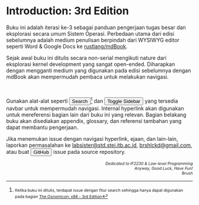 # Introduction: 3rd Edition
Buku ini adalah iterasi ke-3 sebagai panduan pengerjaan tugas besar dan eksplorasi secara umum Sistem Operasi.
Perbedaan utama dari edisi sebelumnya adalah medium penulisan berpindah dari WYSIWYG editor seperti Word & Google Docs ke [rustlang/mdBook](https://github.com/rust-lang/mdBook).

Sejak awal buku ini ditulis secara non-serial mengikuti nature dari eksplorasi kernel development yang sangat open-ended.
Diharapkan dengan mengganti medium yang digunakan pada edisi sebelumnya dengan mdBook akan mempermudah pembaca untuk melakukan navigasi.

<br/>

Gunakan alat-alat seperti
<button onclick="document.getElementById('search-toggle').click()"><i class="fa fa-search"></i> Search</button>[^1]
dan
<button onclick="document.getElementById('sidebar-toggle').click()"><i class="fa fa-bars"></i> Toggle Sidebar</button>
yang tersedia navbar untuk mempermudah navigasi. Internal hyperlink akan digunakan untuk mereferensi bagian lain dari buku ini yang relevan.
Bagian belakang buku akan disediakan appendix, glossary, dan referensi tambahan yang dapat membantu pengerjaan.

Jika menemukan issue dengan navigasi hyperlink, ejaan, dan lain-lain, laporkan permasalahan ke
[labsister@std.stei.itb.ac.id](mailto:labsister@std.stei.itb.ac.id), [brshlckd@gmail.com](mailto:brshlckd@gmail.com), atau buat
<button onclick="document.getElementById('git-repository-button').click()"><i class="fa fa-github"></i> GitHub</button> issue pada source repository.

<div style="text-align: right; font-size: 8pt;">
    <i>Dedicated to IF2230 & Low-level Programming</i>
    <br/>
    <i>Anyway, Good Luck, Have Fun!</i>
    <br/>
    Brush
</div>

[^1]: <span style="font-size: 8pt;">Ketika buku ini ditulis, terdapat issue dengan fitur search sehingga hanya dapat digunakan pada bagian [The Osnomicon: x86 - 3rd Edition](../index.md)</span>
